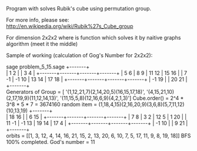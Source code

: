 Program with solves Rubik's cube
using permutation group.

For more info, please see: http://en.wikipedia.org/wiki/Rubik%27s_Cube_group

For dimension 2x2x2 where is function which solves it by 
naitive graphs algorithm (meet it the middle)

Sample of working (calculation of Gog's Number for 2x2x2):

sage problem_5_15.sage 
        +-------+                
        |  1  2 |
        |  3  4 |
+-------+-------+-------+-------+
|  5  6 |  8  9 | 11 12 | 15 16 |
|  7 -1 | -1 10 | 13 14 | 17 18 |
+-------+-------+-------+-------+
        | -1 19 |
        | 20 21 |
        +-------+                
Generators of Group =
[   '(1,12,21,7)(2,14,20,5)(16,15,17,18)',
    '(4,15,21,10)(2,17,19,9)(11,12,14,13)',
    '(11,15,5,8)(12,16,6,9)(4,2,1,3)']
Cube.order() =  2^4 * 3^8 * 5 * 7  =  3674160
random item =  (1,18,4,15)(2,16,20,9)(3,6,8)(5,7,11,12)(10,13,19)
        +-------+                
        | 18 16 |
        |  6 15 |
+-------+-------+-------+-------+
|  7  8 |  3  2 | 12  5 |  1 20 |
| 11 -1 | -1 13 | 19 14 | 17  4 |
+-------+-------+-------+-------+
        | -1 10 |
        |  9 21 |
        +-------+                
orbits =  [[1, 3, 12, 4, 14, 16, 21, 15, 2, 13, 20, 6, 10, 7, 5, 17, 11, 9, 8, 19, 18]]
BFS 100% completed.
God's number =  11  
